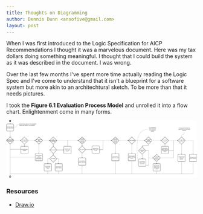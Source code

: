 ```yaml
---
title: Thoughts on Diagramming
author: Dennis Dunn <ansofive@gmail.com>
layout: post
---
```


When I was first introduced to the Logic Specification for AICP Recommendations
I thought it was a marvelous document. Here was my tax dollars doing something 
meaningful. I thought that I could build the system as it was described in the 
document. I was wrong.

Over the last few months I've spent more time actually reading the Logic Spec 
and I've come to understand that it isn't a blueprint for a software system
but more akin to an architechtural sketch. To be more than that it needs pictures.

I took the **Figure 6.1 Evaluation Process Model** and unrolled it into a flow
chart. Enlightenment come in many forms.

![Fig 6.1 Flowchart](evaluation-process-model.png)
### Resources
- [Draw.io](https://app.diagrams.net/)
